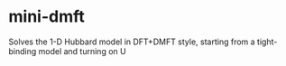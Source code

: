 # mini-dmft
Solves the 1-D Hubbard model in DFT+DMFT style, starting from a tight-binding model and turning on U
